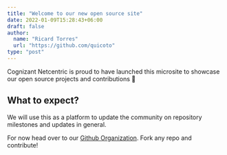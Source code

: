 ```yaml
---
title: "Welcome to our new open source site"
date: 2022-01-09T15:28:43+06:00
draft: false
author:
  name: "Ricard Torres"
  url: "https://github.com/quicoto"
type: "post"
---
```


Cognizant Netcentric is proud to have launched this microsite to showcase our open source projects and contributions 🙌

## What to expect?

We will use this as a platform to update the community on repository milestones and updates in general.

For now head over to our [Github Organization](https://github.com/Netcentric). Fork any repo and contribute!
